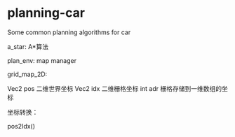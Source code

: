 # planning-car
Some common planning algorithms for car

a_star: A*算法


plan_env: map manager

grid_map_2D:

Vec2 pos 二维世界坐标
Vec2 idx 二维栅格坐标
int adr 栅格存储到一维数组的坐标

坐标转换：

pos2Idx()